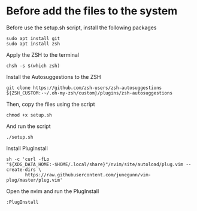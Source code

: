 # Before add the files to the system 

Before use the setup.sh script, install the following packages

```
sudo apt install git
sudo apt install zsh
```

Apply the ZSH to the terminal

```
chsh -s $(which zsh)
```

Install the Autosuggestions to the ZSH

```
git clone https://github.com/zsh-users/zsh-autosuggestions ${ZSH_CUSTOM:-~/.oh-my-zsh/custom}/plugins/zsh-autosuggestions
```

Then, copy the files using the script

```
chmod +x setup.sh
```

And run the script

```
./setup.sh
```

Install PlugInstall

```
sh -c 'curl -fLo "${XDG_DATA_HOME:-$HOME/.local/share}"/nvim/site/autoload/plug.vim --create-dirs \
       https://raw.githubusercontent.com/junegunn/vim-plug/master/plug.vim'
```
Open the nvim and run the PlugInstall

```
:PlugInstall
```

